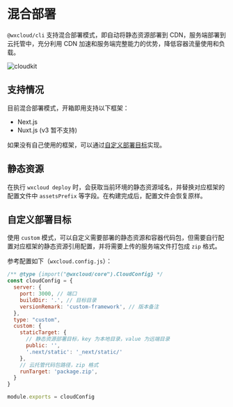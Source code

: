 # 混合部署

`@wxcloud/cli` 支持混合部署模式，即自动将静态资源部署到 CDN，服务端部署到云托管中，充分利用 CDN 加速和服务端完整能力的优势，降低容器流量使用和负载。

![cloudkit](/images/cloudkit.svg)

## 支持情况

目前混合部署模式，开箱即用支持以下框架：

- Next.js
- Nuxt.js (v3 暂不支持)

如果没有自己使用的框架，可以通过[自定义部署目标](#自定义部署目标)实现。


## 静态资源

在执行 `wxcloud deploy` 时，会获取当前环境的静态资源域名，并替换对应框架的配置文件中 `assetsPrefix` 等字段。在构建完成后，配置文件会恢复原样。

## 自定义部署目标

使用 `custom` 模式，可以自定义需要部署的静态资源和容器代码包，但需要自行配置对应框架的静态资源引用配置，并将需要上传的服务端文件打包成 `zip` 格式。

参考配置如下（`wxcloud.config.js`）：

```js
/** @type {import("@wxcloud/core").CloudConfig} */
const cloudConfig = {
  server: {
    port: 3000, // 端口
    buildDir: '.', // 目标目录
    versionRemark: 'custom-framework', // 版本备注
  },
  type: "custom",
  custom: {
    staticTarget: {
      // 静态资源部署目标，key 为本地目录，value 为远端目录
      public: '',
      '.next/static': '_next/static/'
    },
    // 云托管代码包路径，zip 格式
    runTarget: 'package.zip',
  }
}

module.exports = cloudConfig
```